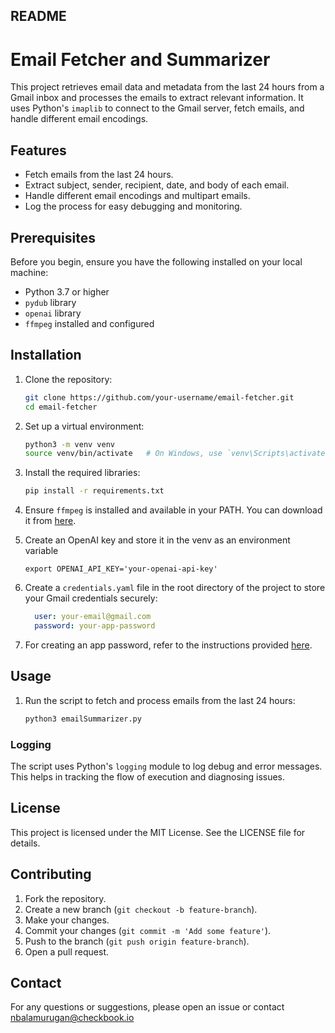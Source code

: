 ## README

# Email Fetcher and Summarizer

This project retrieves email data and metadata from the last 24 hours from a Gmail inbox and processes the emails to extract relevant information. It uses Python's `imaplib` to connect to the Gmail server, fetch emails, and handle different email encodings. 

## Features
- Fetch emails from the last 24 hours.
- Extract subject, sender, recipient, date, and body of each email.
- Handle different email encodings and multipart emails.
- Log the process for easy debugging and monitoring.

## Prerequisites

Before you begin, ensure you have the following installed on your local machine:
- Python 3.7 or higher
- `pydub` library
- `openai` library
- `ffmpeg` installed and configured

## Installation

1. Clone the repository:
    ```sh
    git clone https://github.com/your-username/email-fetcher.git
    cd email-fetcher
    ```

2. Set up a virtual environment:
    ```sh
    python3 -m venv venv
    source venv/bin/activate   # On Windows, use `venv\Scripts\activate`
    ```

3. Install the required libraries:
    ```sh
    pip install -r requirements.txt
    ```

4. Ensure `ffmpeg` is installed and available in your PATH. You can download it from [here](https://ffmpeg.org/download.html).

5. Create an OpenAI key and store it in the venv as an environment variable
   ```
   export OPENAI_API_KEY='your-openai-api-key'
   ```

7. Create a `credentials.yaml` file in the root directory of the project to store your Gmail credentials securely:
    ```yaml
      user: your-email@gmail.com
      password: your-app-password
    ```

8. For creating an app password, refer to the instructions provided [here](https://knowledge.workspace.google.com/kb/how-to-create-app-passwords-000009237).

## Usage

1. Run the script to fetch and process emails from the last 24 hours:
    ```sh
    python3 emailSummarizer.py
    ```
    
### Logging

The script uses Python's `logging` module to log debug and error messages. This helps in tracking the flow of execution and diagnosing issues.

## License

This project is licensed under the MIT License. See the LICENSE file for details.

## Contributing

1. Fork the repository.
2. Create a new branch (`git checkout -b feature-branch`).
3. Make your changes.
4. Commit your changes (`git commit -m 'Add some feature'`).
5. Push to the branch (`git push origin feature-branch`).
6. Open a pull request.

## Contact

For any questions or suggestions, please open an issue or contact nbalamurugan@checkbook.io
